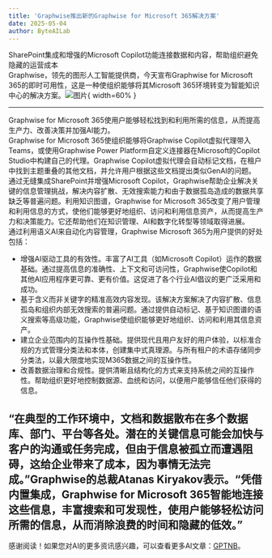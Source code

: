 ```yaml
---
title: 'Graphwise推出新的Graphwise for Microsoft 365解决方案'
date: 2025-05-04
author: ByteAILab
---
```


SharePoint集成和增强的Microsoft Copilot功能连接数据和内容，帮助组织避免隐藏的运营成本  
Graphwise，领先的图形人工智能提供商，今天宣布Graphwise for Microsoft 365的即时可用性，这是一种使组织能够将其Microsoft 365环境转变为智能知识中心的解决方案。![图片](https://ai-techpark.com/wp-content/uploads/Graphwise-for-Microsoft.jpg){ width=60% }

---
Graphwise for Microsoft 365使用户能够轻松找到和利用所需的信息，从而提高生产力、改善决策并加强AI能力。  
Graphwise for Microsoft 365使组织能够将Graphwise Copilot虚拟代理带入Teams，或使用Graphwise Power Platform自定义连接器在Microsoft的Copilot Studio中构建自己的代理。Graphwise Copilot虚拟代理会自动标记文档，在租户中找到主题重叠的其他文档，并允许用户根据这些文档提出类似GenAI的问题。  
通过无缝集成SharePoint并增强Microsoft Copilot，Graphwise帮助企业解决关键的信息管理挑战，解决内容扩散、无效搜索能力和由于数据孤岛造成的数据共享缺乏等普遍问题。利用知识图谱，Graphwise for Microsoft 365改变了用户管理和利用信息的方式，使他们能够更好地组织、访问和利用信息资产，从而提高生产力和决策能力。它还帮助他们在知识管理、AI和数字化转型等领域取得进展。  
通过利用语义AI来自动化内容管理，Graphwise Microsoft 365为用户提供的好处包括：  

- 增强AI驱动工具的有效性。丰富了AI工具（如Microsoft Copilot）运作的数据基础。通过提高信息的准确性、上下文和可访问性，Graphwise使Copilot和其他AI应用程序更可靠、更有价值。这促进了各个行业AI倡议的更广泛采用和成功。  
- 基于含义而非关键字的精准高效内容发现。该解决方案解决了内容扩散、信息孤岛和组织内部无效搜索的普遍问题。通过提供自动标记、基于知识图谱的语义搜索等高级功能，Graphwise使组织能够更好地组织、访问和利用其信息资产。  
- 建立企业范围内的互操作性基础。提供现代且用户友好的用户体验，以标准合规的方式管理分类法和本体，创建集中式真理源。与所有租户的术语存储同步分类法，以最大限度地实现M365数据之间的互操作性。  
- 改善数据治理和合规性。提供清晰且结构化的方式来支持系统之间的互操作性。帮助组织更好地控制数据源、血统和访问，以便用户能够信任他们获得的信息。  

“在典型的工作环境中，文档和数据散布在多个数据库、部门、平台等各处。潜在的关键信息可能会加快与客户的沟通或任务完成，但由于信息被孤立而遭遇阻碍，这给企业带来了成本，因为事情无法完成。”Graphwise的总裁Atanas Kiryakov表示。“凭借内置集成，Graphwise for Microsoft 365智能地连接这些信息，丰富搜索和可发现性，使用户能够轻松访问所需的信息，从而消除浪费的时间和隐藏的低效。”  
---
感谢阅读！如果您对AI的更多资讯感兴趣，可以查看更多AI文章：[GPTNB](https://gptnb.com)。